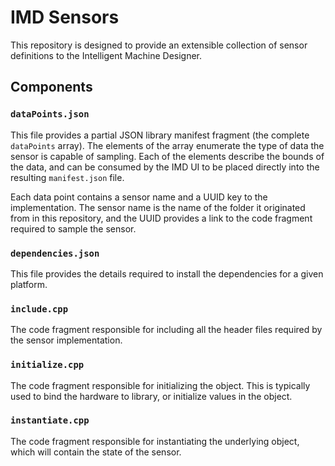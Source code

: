 IMD Sensors
===========

This repository is designed to provide an extensible collection of sensor
definitions to the Intelligent Machine Designer.

Components
----------

### `dataPoints.json`

This file provides a partial JSON library manifest fragment (the complete
`dataPoints` array). The elements of the array enumerate the type of data the
sensor is capable of sampling. Each of the elements describe the bounds of the
data, and can be consumed by the IMD UI to be placed directly into the resulting
`manifest.json` file.

Each data point contains a sensor name and a UUID key to the implementation.
The sensor name is the name of the folder it originated from in this repository,
and the UUID provides a link to the code fragment required to sample the sensor.

### `dependencies.json`

This file provides the details required to install the dependencies for a given
platform.

### `include.cpp`

The code fragment responsible for including all the header files required by the
sensor implementation.

### `initialize.cpp`

The code fragment responsible for initializing the object. This is typically
used to bind the hardware to library, or initialize values in the object.

### `instantiate.cpp`

The code fragment responsible for instantiating the underlying object, which
will contain the state of the sensor.
